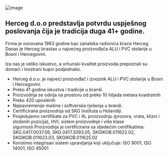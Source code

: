 ![image](https://github.com/HercegDoo/.github/assets/61078470/28a35057-134d-44d7-b879-3f4a83d8afa5)

## Herceg d.o.o predstavlja potvrdu uspješnog poslovanja čija je tradicija duga 41+ godine.

Firma je osnovana 1983 godine kao zanatska radionica braće Herceg. Danas je Herceg izrastao u najvećeg proizvođača ALU i PVC stolarije u Bosni i Hercegovini.

Iza nas je veliko iskustvo, a vrhunski kvalitet proizvoda prepoznali su domaći i inostrani kupci podjednako.

* Herceg d.o.o. je najveći proizvođač i izvoznik ALU i PVC stolarije u Bosni i Hercegovini.
* Preko 41 godina iskustva i tradicije u branši.
* Proizvodnja se odvija na prostoru od preko 10 hiljada metara kvadratnih
* Preko 420 uposlenih
* Najsavremenije mašine i softverska rješenja u branši.
* Certificirana proizvodnja od SKG Instituta u Holandiji.
* Posjedujemo certifikate za PVC i AL proizvodnju (prozora, vrata, klizni i složenih pozicija), HVL sistem proizvodnje i više klase sigurnosti.Proizvodnja je certificirana sa sljedećim certifikatima: SKG.0417.0037.06, SKG.0417.3093.05, SKGIKOB.011622.02, SKGIKOB.011623.03, SKGIKOB.011625.02
* Koristimo integrisan sistem upravljanja koji uključuje: ISO 9001, ISO 14001, ISO 45001
